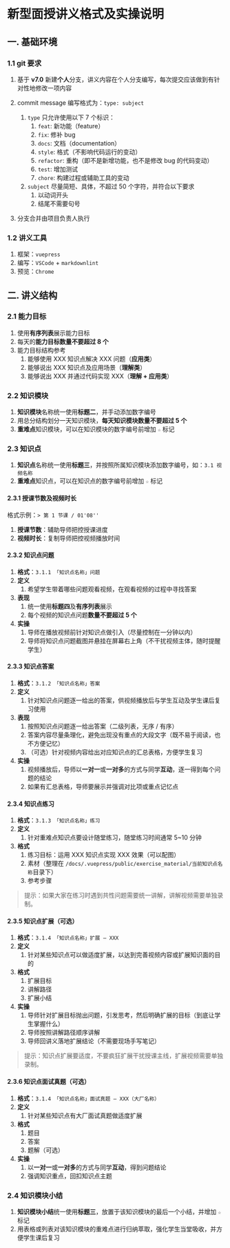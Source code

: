 # 新型面授讲义格式及实操说明

## 一. 基础环境

### 1.1 git 要求

1. 基于 **v7.0** 新建**个人**分支，讲义内容在个人分支编写，每次提交应该做到有针对性地修改一项内容

2. commit message 编写格式为：`type: subject`

   1. `type` 只允许使用以下 7 个标识：
      1. `feat`: 新功能（feature）
      2. `fix`: 修补 bug
      3. `docs`: 文档（documentation）
      4. `style`: 格式（不影响代码运行的变动）
      5. `refactor`: 重构（即不是新增功能，也不是修改 bug 的代码变动）
      6. `test`: 增加测试
      7. `chore`: 构建过程或辅助工具的变动
   2. `subject` 尽量简短、具体，不超过 50 个字符，并符合以下要求
      1. 以动词开头
      2. 结尾不需要句号

3. 分支合并由项目负责人执行

### 1.2 讲义工具

1. 框架：`vuepress`
2. 编写：`VSCode` + `markdownlint`
3. 预览：`Chrome`

## 二. 讲义结构

### 2.1 能力目标

1. 使用**有序列表**展示能力目标
2. 每天的**能力目标数量不要超过 8 个**
3. 能力目标结构参考
   1. 能够使用 XXX 知识点解决 XXX 问题（**应用类**）
   2. 能够说出 XXX 知识点及应用场景（**理解类**）
   3. 能够说出 XXX 并通过代码实现 XXX（**理解 + 应用类**）

### 2.2 知识模块

1. **知识模块**名称统一使用**标题二**，并手动添加数字编号
2. 用总分结构划分一天知识模块，**每天知识模块数量不要超过 5 个**
3. **重难点**知识模块，可以在知识模块的数字编号前增加 `☆` 标记

### 2.3 知识点

1. **知识点**名称统一使用**标题三**，并按照所属知识模块添加数字编号，如：`3.1 视频名称`
2. **重难点**知识点，可以在知识点的数字编号前增加 `☆` 标记

#### 2.3.1 授课节数及视频时长

格式示例：`> 第 1 节课 / 01'08''`

1. **授课节数**：辅助导师把控授课进度
2. **视频时长**：复制导师把控视频播放时间

#### 2.3.2 知识点问题

1. **格式**：`3.1.1 「知识点名称」问题`
2. **定义**
   1. 希望学生带着哪些问题观看视频，在观看视频的过程中寻找答案
3. **表现**
   1. 统一使用**标题四**及**有序列表**展示
   2. 每个视频的知识点问题**数量不要超过 5 个**
4. **实操**
   1. 导师在播放视频前针对知识点做引入（尽量控制在一分钟以内）
   2. 导师将知识点问题截图并悬挂在屏幕右上角（不干扰视频主体，随时提醒学生）

#### 2.3.3 知识点答案

1. **格式**：`3.1.2 「知识点名称」答案`
2. **定义**
   1. 针对知识点问题逐一给出的答案，供视频播放后与学生互动及学生课后复习使用
3. **表现**
   1. 按照知识点问题逐一给出答案（二级列表，无序 / 有序）
   2. 答案内容尽量条理化，避免出现没有重点的大段文字（既不易于阅读，也不方便记忆）
   3. （可选）针对视频内容给出对应知识点的汇总表格，方便学生复习
4. **实操**
   1. 视频播放后，导师以**一对一**或**一对多**的方式与同学**互动**，逐一得到每个问题的结论
   2. 如果有汇总表格，导师要展示并强调对比项或重点记忆点

#### 2.3.4 知识点练习

1. **格式**：`3.1.3 「知识点名称」练习`
2. **定义**
   1. 针对重难点知识点要设计随堂练习，随堂练习时间通常 5~10 分钟
3. **格式**
   1. 练习目标：运用 XXX 知识点实现 XXX 效果（可以配图）
   2. 素材（整理在 `/docs/.vuepress/public/exercise_material/当前知识点名称`目录下）
   3. 参考步骤

> 提示：如果大家在练习时遇到共性问题需要统一讲解，讲解视频需要单独录制。

#### 2.3.5 知识点扩展（可选）

1. **格式**：`3.1.4 「知识点名称」扩展 — XXX`
2. **定义**
   1. 针对某些知识点可以做适度扩展，以达到完善视频内容或扩展知识面的目的
3. **格式**
   1. 扩展目标
   2. 讲解路径
   3. 扩展小结
4. **实操**
   1. 导师针对扩展目标抛出问题，引发思考，然后明确扩展的目标（到底让学生掌握什么）
   2. 导师按照讲解路径顺序讲解
   3. 导师回讲义落地扩展结论（不需要现场手写笔记）

> 提示：知识点扩展要适度，不要疯狂扩展干扰授课主线，扩展视频需要单独录制。

#### 2.3.6 知识点面试真题（可选）

1. **格式**：`3.1.4 「知识点名称」面试真题 — XXX（大厂名称）`
2. **定义**
   1. 针对某些知识点有大厂面试真题做适度扩展
3. **格式**
   1. 题目
   2. 答案
   3. 题解（可选）
4. **实操**
   1. 以**一对一**或**一对多**的方式与同学**互动**，得到问题结论
   2. 强调知识重点，回扣知识点主题

### 2.4 知识模块小结

1. **知识模块小结**统一使用**标题三**，放置于该知识模块的最后一个小结，并增加 `☆` 标记
2. 用表格或列表对该知识模块的重难点进行归纳萃取，强化学生当堂吸收，并方便学生课后复习
